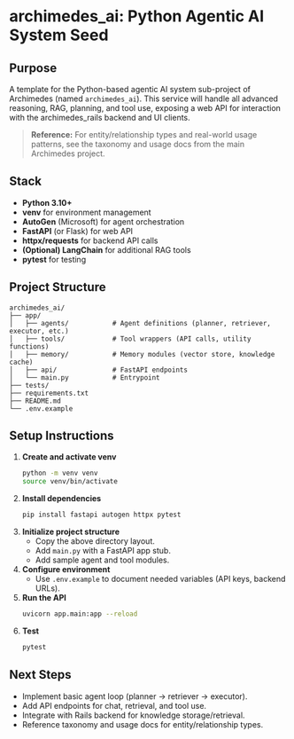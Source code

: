 # archimedes_ai: Python Agentic AI System Seed

## Purpose
A template for the Python-based agentic AI system sub-project of Archimedes (named `archimedes_ai`). This service will handle all advanced reasoning, RAG, planning, and tool use, exposing a web API for interaction with the archimedes_rails backend and UI clients.

> **Reference:** For entity/relationship types and real-world usage patterns, see the taxonomy and usage docs from the main Archimedes project.

## Stack
- **Python 3.10+**
- **venv** for environment management
- **AutoGen** (Microsoft) for agent orchestration
- **FastAPI** (or Flask) for web API
- **httpx/requests** for backend API calls
- **(Optional) LangChain** for additional RAG tools
- **pytest** for testing

## Project Structure
```
archimedes_ai/
├── app/
│   ├── agents/           # Agent definitions (planner, retriever, executor, etc.)
│   ├── tools/            # Tool wrappers (API calls, utility functions)
│   ├── memory/           # Memory modules (vector store, knowledge cache)
│   ├── api/              # FastAPI endpoints
│   └── main.py           # Entrypoint
├── tests/
├── requirements.txt
├── README.md
└── .env.example
```

## Setup Instructions
1. **Create and activate venv**
   ```bash
   python -m venv venv
   source venv/bin/activate
   ```
2. **Install dependencies**
   ```bash
   pip install fastapi autogen httpx pytest
   ```
3. **Initialize project structure**
   - Copy the above directory layout.
   - Add `main.py` with a FastAPI app stub.
   - Add sample agent and tool modules.
4. **Configure environment**
   - Use `.env.example` to document needed variables (API keys, backend URLs).
5. **Run the API**
   ```bash
   uvicorn app.main:app --reload
   ```
6. **Test**
   ```bash
   pytest
   ```

## Next Steps
- Implement basic agent loop (planner → retriever → executor).
- Add API endpoints for chat, retrieval, and tool use.
- Integrate with Rails backend for knowledge storage/retrieval.
- Reference taxonomy and usage docs for entity/relationship types.
